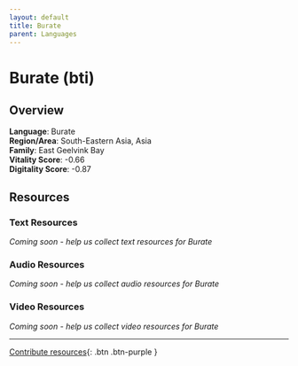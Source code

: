 ```yaml
---
layout: default
title: Burate
parent: Languages
---
```


# Burate (bti)

## Overview

**Language**: Burate  
**Region/Area**: South-Eastern Asia, Asia  
**Family**: East Geelvink Bay  
**Vitality Score**: -0.66  
**Digitality Score**: -0.87  

## Resources

### Text Resources
*Coming soon - help us collect text resources for Burate*

### Audio Resources
*Coming soon - help us collect audio resources for Burate*

### Video Resources
*Coming soon - help us collect video resources for Burate*

---

[Contribute resources](https://fairtrain.github.io/){: .btn .btn-purple }
